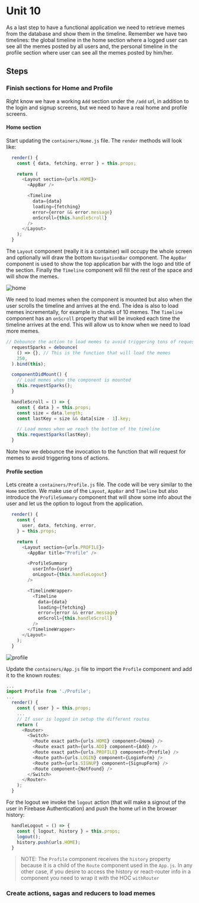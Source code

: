 # Unit 10

As a last step to have a functional application we need to retrieve memes from the database and show them in the timeline. Remember we have two timelines: the global timeline in the home section where a logged user can see all the memes posted by all users and, the personal timeline in the profile section where user can see all the memes posted by him/her.

## Steps

### Finish sections for Home and Profile

Right know we have a working `Add` section under the `/add` url, in addition to the login and signup screens, but we need to have a real home and profile screens.

#### Home section

Start updating the `containers/Home.js` file. The `render` methods will look like:

```javascript
  render() {
    const { data, fetching, error } = this.props;

    return (
      <Layout section={urls.HOME}>
        <AppBar />

        <Timeline
          data={data}
          loading={fetching}
          error={error && error.message}
          onScroll={this.handleScroll}
        />
      </Layout>
    );
  }
```

The `Layout` component (really it is a container) will occupy the whole screen and optionally will draw the bottom `NavigationBar` component. The `AppBar` component is used to show the top application bar with the logo and title of the section. Finally the `Timeline` component will fill the rest of the space and will show the memes.

![home](../images/042.png)

We need to load memes when the component is mounted but also when the user scrolls the timeline and arrives at the end. The idea is also to load memes incrementally, for example in chunks of 10 memes. The `Timeline` component has an `onScroll` property that will be invoked each time the timeline arrives at the end. This will allow us to know when we need to load more memes.

```javascript
// Debounce the action to load memes to avoid triggering tons of requests
  requestSparks = debounce(
    () => {}, // This is the function that will load the memes
    250,
  ).bind(this);

  componentDidMount() {
    // Load memes when the component is mounted
    this.requestSparks();
  }

  handleScroll = () => {
    const { data } = this.props;
    const size = data.length;
    const lastKey = size && data[size - 1].key;

    // Load memes when we reach the bottom of the timeline
    this.requestSparks(lastKey);
  }
```

Note how we debounce the invocation to the function that will request for memes to avoid triggering tons of actions.

#### Profile section

Lets create a `containers/Profile.js` file. The code will be very similar to the `Home` section. We make use of the `Layout`, `AppBar` and `Timeline` but also introduce the `ProfileSummary` component that will show some info about the user and let us the option to logout from the application.

```javascript
  render() {
    const {
      user, data, fetching, error,
    } = this.props;

    return (
      <Layout section={urls.PROFILE}>
        <AppBar title="Profile" />

        <ProfileSummary
          userInfo={user}
          onLogout={this.handleLogout}
        />

        <TimelineWrapper>
          <Timeline
            data={data}
            loading={fetching}
            error={error && error.message}
            onScroll={this.handleScroll}
          />
        </TimelineWrapper>
      </Layout>
    );
  }
```

![profile](../images/042.png)

Update the `containers/App.js` file to import the `Profile` component and add it to the known routes:

```javascript
...
import Profile from './Profile';
...
  render() {
    const { user } = this.props;
    ...
    // If user is logged in setup the different routes
    return (
      <Router>
        <Switch>
          <Route exact path={urls.HOME} component={Home} />
          <Route exact path={urls.ADD} component={Add} />
          <Route exact path={urls.PROFILE} component={Profile} />
          <Route path={urls.LOGIN} component={LoginForm} />
          <Route path={urls.SIGNUP} component={SignupForm} />
          <Route component={NotFound} />
        </Switch>
      </Router>
    );
  }
```

For the logout we invoke the `logout` action (that will make a signout of the user in Firebase Authentication) and push the home url in the browser history:

```javascript
  handleLogout = () => {
    const { logout, history } = this.props;
    logout();
    history.push(urls.HOME);
  }
```

> NOTE: The `Profile` component receives the `history` property because it is a child of the `Route` component used in the `App.js`. In any other case, if you desire to access the history or react-router info in a component you need to wrap it with the HOC `withRouter`

### Create actions, sagas and reducers to load memes

